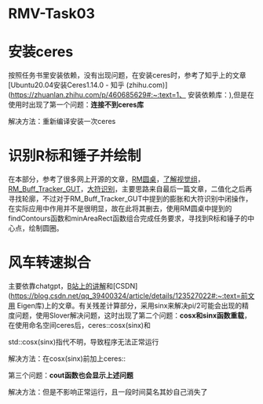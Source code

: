 # RMV-Task03
# 安装ceres

按照任务书里安装依赖，没有出现问题，在安装ceres时，参考了知乎上的文章[Ubuntu20.04安装Ceres1.14.0 - 知乎 (zhihu.com)](https://zhuanlan.zhihu.com/p/460685629#:~:text=1、 安装依赖库：),但是在使用时出现了第一个问题：__连接不到ceres库__

解决方法：重新编译安装一次ceres

# 识别R标和锤子并绘制

在本部分，参考了很多网上开源的文章，[RM圆桌](https://www.robomaster.com/zh-CN/resource/pages/activities/1015)，[了解视觉组](https://blog.csdn.net/weixin_42754478/article/details/108159529#:~:text=%E9%80%9A%E8%BF%87%E5%AF%B9%E8%A3%85%E7%94%B2%E6%9D%BF%E8%BF%9B%E8%A1%8C%E6%95%B0%E5%AD%97)，[RM_Buff_Tracker_GUT](https://github.com/DH13768095744/RM_Buff_Tracker_GUT.git)，[大符识别](https://blog.csdn.net/qq_43667130/article/details/105276577#:~:text=%E5%B0%B1%E4%BB%A5RoboMast)，主要思路来自最后一篇文章，二值化之后再寻找轮廓，不过对于RM_Buff_Tracker_GUT中提到的膨胀和大符识别中闭操作，在实际应用中作用并不是很明显，故在此将其删去，使用RM圆桌中提到的findContours函数和minAreaRect函数组合完成任务要求，寻找到R标和锤子的中心点，绘制圆圈。

# 风车转速拟合

主要依靠chatgpt，[B站上的讲解](https://www.bilibili.com/video/BV14D4y1A7Lj/?spm_id_from=333.337.search-card.all.click&vd_source=8770d56010b0e34f5cc1d7a504162aac)和[CSDN](https://blog.csdn.net/qq_39400324/article/details/123527022#:~:text=前文用 Eigen库)上的文章。有关残差计算部分，采用sinx来解决pi/2可能会出现的精度问题，使用Slover解决问题，这时出现了第二个问题：__cosx和sinx函数重载__，在使用命名空间ceres后，ceres::cosx(sinx)和

std::cosx(sinx)指代不明，导致程序无法正常运行

解决方法：在cosx(sinx)前加上ceres::

第三个问题：__cout函数也会显示上述问题__

解决方法：但是不影响正常运行，且一段时间莫名其妙自己消失了
